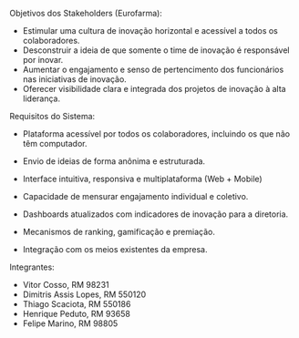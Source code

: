 Objetivos dos Stakeholders (Eurofarma):

- Estimular uma cultura de inovação horizontal e acessível a todos os colaboradores. 
- Desconstruir a ideia de que somente o time de inovação é responsável por inovar. 
-  Aumentar o engajamento e senso de pertencimento dos funcionários nas iniciativas de inovação.
- Oferecer visibilidade clara e integrada dos projetos de inovação à alta liderança.

Requisitos do Sistema:
 - Plataforma acessível por todos os colaboradores, incluindo os que não têm computador. 
 
-  Envio de ideias de forma anônima e estruturada. 
- Interface intuitiva, responsiva e multiplataforma (Web + Mobile) 
- Capacidade de mensurar engajamento individual e coletivo. 
- Dashboards atualizados com indicadores de inovação para a diretoria. 
- Mecanismos de ranking, gamificação e premiação. 
- Integração com os meios existentes da empresa.

Integrantes:

- Vitor Cosso, RM 98231
- Dimitris Assis Lopes, RM 550120
- Thiago Scaciota, RM 550186
- Henrique Peduto, RM 93658
- Felipe Marino, RM 98805
